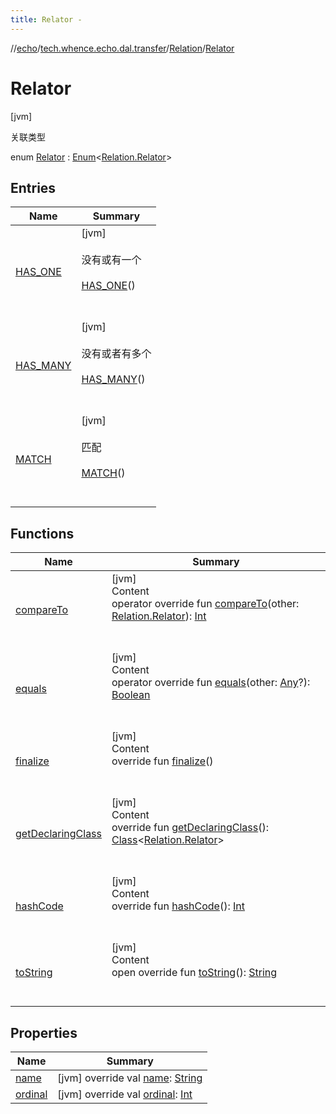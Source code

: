 ```yaml
---
title: Relator -
---
```

//[echo](../../../index.md)/[tech.whence.echo.dal.transfer](../../index.md)/[Relation](../index.md)/[Relator](index.md)



# Relator  
 [jvm] 

关联类型

enum [Relator](index.md) : [Enum](https://kotlinlang.org/api/latest/jvm/stdlib/kotlin/-enum/index.html)<[Relation.Relator](index.md)>    


## Entries  
  
|  Name|  Summary| 
|---|---|
| [HAS_ONE](-h-a-s_-o-n-e/index.md)|  [jvm] <br><br>没有或有一个<br><br>[HAS_ONE](-h-a-s_-o-n-e/index.md)()  <br>  <br>   <br>
| [HAS_MANY](-h-a-s_-m-a-n-y/index.md)|  [jvm] <br><br>没有或者有多个<br><br>[HAS_MANY](-h-a-s_-m-a-n-y/index.md)()  <br>  <br>   <br>
| [MATCH](-m-a-t-c-h/index.md)|  [jvm] <br><br>匹配<br><br>[MATCH](-m-a-t-c-h/index.md)()  <br>  <br>   <br>


## Functions  
  
|  Name|  Summary| 
|---|---|
| [compareTo](-m-a-t-c-h/index.md#kotlin/Enum/compareTo/#tech.whence.echo.dal.transfer.Relation.Relator/PointingToDeclaration/)| [jvm]  <br>Content  <br>operator override fun [compareTo](-m-a-t-c-h/index.md#kotlin/Enum/compareTo/#tech.whence.echo.dal.transfer.Relation.Relator/PointingToDeclaration/)(other: [Relation.Relator](index.md)): [Int](https://kotlinlang.org/api/latest/jvm/stdlib/kotlin/-int/index.html)  <br><br><br>
| [equals](../../../tech.whence.echo.webclient.response/-response-mocker/-purpose/-p-a-r-s-e-d/index.md#kotlin/Enum/equals/#kotlin.Any?/PointingToDeclaration/)| [jvm]  <br>Content  <br>operator override fun [equals](../../../tech.whence.echo.webclient.response/-response-mocker/-purpose/-p-a-r-s-e-d/index.md#kotlin/Enum/equals/#kotlin.Any?/PointingToDeclaration/)(other: [Any](https://kotlinlang.org/api/latest/jvm/stdlib/kotlin/-any/index.html)?): [Boolean](https://kotlinlang.org/api/latest/jvm/stdlib/kotlin/-boolean/index.html)  <br><br><br>
| [finalize](../../../tech.whence.echo.webclient.response/-response-mocker/-purpose/-p-a-r-s-e-d/index.md#kotlin/Enum/finalize/#/PointingToDeclaration/)| [jvm]  <br>Content  <br>override fun [finalize](../../../tech.whence.echo.webclient.response/-response-mocker/-purpose/-p-a-r-s-e-d/index.md#kotlin/Enum/finalize/#/PointingToDeclaration/)()  <br><br><br>
| [getDeclaringClass](../../../tech.whence.echo.webclient.response/-response-mocker/-purpose/-p-a-r-s-e-d/index.md#kotlin/Enum/getDeclaringClass/#/PointingToDeclaration/)| [jvm]  <br>Content  <br>override fun [getDeclaringClass](../../../tech.whence.echo.webclient.response/-response-mocker/-purpose/-p-a-r-s-e-d/index.md#kotlin/Enum/getDeclaringClass/#/PointingToDeclaration/)(): [Class](https://docs.oracle.com/javase/8/docs/api/java/lang/Class.html)<[Relation.Relator](index.md)>  <br><br><br>
| [hashCode](../../../tech.whence.echo.webclient.response/-response-mocker/-purpose/-p-a-r-s-e-d/index.md#kotlin/Enum/hashCode/#/PointingToDeclaration/)| [jvm]  <br>Content  <br>override fun [hashCode](../../../tech.whence.echo.webclient.response/-response-mocker/-purpose/-p-a-r-s-e-d/index.md#kotlin/Enum/hashCode/#/PointingToDeclaration/)(): [Int](https://kotlinlang.org/api/latest/jvm/stdlib/kotlin/-int/index.html)  <br><br><br>
| [toString](../../../tech.whence.echo.webclient.response/-response-mocker/-purpose/-p-a-r-s-e-d/index.md#kotlin/Enum/toString/#/PointingToDeclaration/)| [jvm]  <br>Content  <br>open override fun [toString](../../../tech.whence.echo.webclient.response/-response-mocker/-purpose/-p-a-r-s-e-d/index.md#kotlin/Enum/toString/#/PointingToDeclaration/)(): [String](https://kotlinlang.org/api/latest/jvm/stdlib/kotlin/-string/index.html)  <br><br><br>


## Properties  
  
|  Name|  Summary| 
|---|---|
| [name](index.md#tech.whence.echo.dal.transfer/Relation.Relator/name/#/PointingToDeclaration/)|  [jvm] override val [name](index.md#tech.whence.echo.dal.transfer/Relation.Relator/name/#/PointingToDeclaration/): [String](https://kotlinlang.org/api/latest/jvm/stdlib/kotlin/-string/index.html)   <br>
| [ordinal](index.md#tech.whence.echo.dal.transfer/Relation.Relator/ordinal/#/PointingToDeclaration/)|  [jvm] override val [ordinal](index.md#tech.whence.echo.dal.transfer/Relation.Relator/ordinal/#/PointingToDeclaration/): [Int](https://kotlinlang.org/api/latest/jvm/stdlib/kotlin/-int/index.html)   <br>

